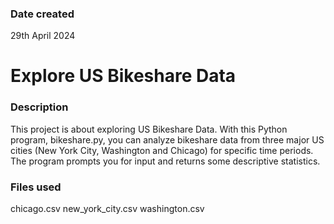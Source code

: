 ### Date created
29th April 2024

# Explore US Bikeshare Data

### Description
This project is about exploring US Bikeshare Data. With this Python program, bikeshare.py, you can analyze bikeshare data from three major US cities (New York City, Washington and Chicago) for specific time periods. The program prompts you for input and returns some descriptive statistics.

### Files used
chicago.csv
new_york_city.csv
washington.csv